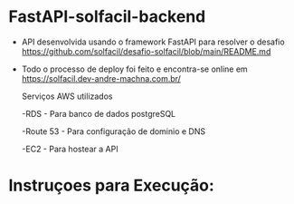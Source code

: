 # FastAPI-solfacil-backend

* API desenvolvida usando o framework FastAPI para resolver o desafio https://github.com/solfacil/desafio-solfacil/blob/main/README.md
* Todo o processo de deploy foi feito e encontra-se online em https://solfacil.dev-andre-machna.com.br/

  Serviços AWS utilizados

  -RDS - Para banco de dados postgreSQL

  -Route 53 - Para configuração de dominio e DNS

  -EC2 - Para hostear a API

# Instruçoes para Execução:


